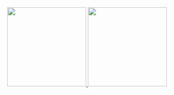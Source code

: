 <div align="center">
  <a href="https://github.com/bryanalay">
  <img height="180em" src="https://github-readme-stats.vercel.app/api?username=bryanalay&show_icons=true&theme=dracula&include_all_commits=true&count_private=true"/>
  <img height="180em" src="https://github-readme-stats.vercel.app/api/top-langs/?username=bryanalay&layout=compact&langs_count=7&theme=dracula"/>
</div>
